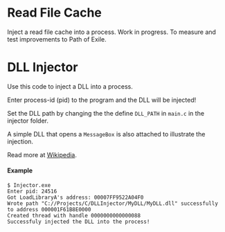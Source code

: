 # Read File Cache

Inject a read file cache into a process. Work in progress. To measure and test improvements to Path of Exile.

# DLL Injector

Use this code to inject a DLL into a process.

Enter process-id (pid) to the program and the DLL will be injected!

Set the DLL path by changing the the define `DLL_PATH` in `main.c` in the injector folder.

A simple DLL that opens a `MessageBox` is also attached to illustrate the injection.

Read more at [Wikipedia](https://en.wikipedia.org/wiki/DLL_injection).

#### Example

```
$ Injector.exe
Enter pid: 24516
Got LoadLibraryA's address: 00007FF9522A04F0
Wrote path "C://Projects/C/DLLInjector/MyDLL/MyDLL.dll" successfully to address 000001F61B8E0000
Created thread with handle 0000000000000088
Successfuly injected the DLL into the process!
```





